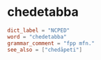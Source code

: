 # chedetabba

``` toml
dict_label = "NCPED"
word = "chedetabba"
grammar_comment = "fpp mfn."
see_also = ["chedāpeti"]
```

